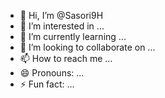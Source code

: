 - 👋 Hi, I’m @Sasori9H
- 👀 I’m interested in ...
- 🌱 I’m currently learning ...
- 💞️ I’m looking to collaborate on ...
- 📫 How to reach me ...
- 😄 Pronouns: ...
- ⚡ Fun fact: ...

<!---
Sasori9H/Sasori9H is a ✨ special ✨ repository because its `README.md` (this file) appears on your GitHub profile.
You can click the Preview link to take a look at your changes.
--->
